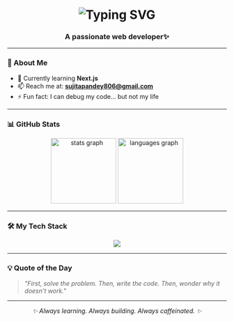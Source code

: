 <!-- Name Animation -->
<h1 align="center">
  <img src="https://readme-typing-svg.demolab.com?font=Fira+Code&size=30&pause=1000&color=F74C8E&center=true&vCenter=true&width=435&lines=Hi+%F0%9F%91%8B%2C+I'm+Sujita+Pandey;Web+Developer+from+Nepal;Code+%7C+Coffee" alt="Typing SVG" />
</h1>

<h3 align="center">A passionate web developer✨</h3>

---

### 🌸 About Me
- 🌱 Currently learning **Next.js**   
- 📫 Reach me at: **sujitapandey806@gmail.com**  
- ⚡ Fun fact: I can debug my code… but not my life  

---

### 📊 GitHub Stats
<div align="center">
  <img src="https://github-readme-stats.vercel.app/api?username=sujitapandeyy&show_icons=true&theme=rose_pine&hide_border=false" height="150" alt="stats graph" />
  <img src="https://github-readme-stats.vercel.app/api/top-langs?username=sujitapandeyy&layout=compact&theme=rose_pine&hide_border=false" height="150" alt="languages graph" />
</div>

---

### 🛠 My Tech Stack
<div align="center">
  <img src="https://skillicons.dev/icons?i=js,ts,react,nextjs,html,css,python,cs" />
</div>

---

### 💡 Quote of the Day
> *"First, solve the problem. Then, write the code. Then, wonder why it doesn’t work."*

---

<p align="center">
  <i>✨ Always learning. Always building. Always caffeinated. ✨</i>
</p>
